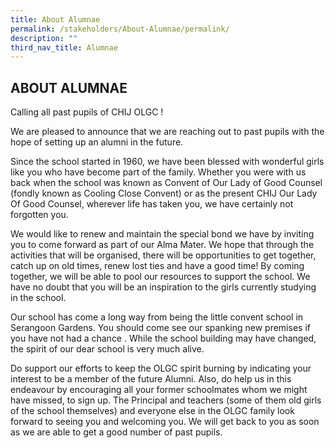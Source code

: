 ```yaml
---
title: About Alumnae
permalink: /stakeholders/About-Alumnae/permalink/
description: ""
third_nav_title: Alumnae
---
```

## ABOUT ALUMNAE


Calling all past pupils of CHIJ OLGC !

We are pleased to announce that we are reaching out to past pupils with the hope of setting up an alumni in the future.

Since the school started in 1960, we have been blessed with wonderful girls like you who have become part of the family. Whether you were with us back when the school was known as Convent of Our Lady of Good Counsel (fondly known as Cooling Close Convent) or as the present CHIJ Our Lady Of Good Counsel, wherever life has taken you, we have certainly not forgotten you.

We would like to renew and maintain the special bond we have by inviting you to come forward as part of our Alma Mater. We hope that through the activities that will be organised, there will be opportunities to get together, catch up on old times, renew lost ties and have a good time! By coming together, we will be able to pool our resources to support the school. We have no doubt that you will be an inspiration to the girls currently studying in the school.

Our school has come a long way from being the little convent school in Serangoon Gardens. You should come see our spanking new premises if you have not had a chance . While the school building may have changed, the spirit of our dear school is very much alive.

Do support our efforts to keep the OLGC spirit burning by indicating your interest to be a member of the future Alumni. Also, do help us in this endeavour by encouraging all your former schoolmates whom we might have missed, to sign up. The Principal and teachers (some of them old girls of the school themselves) and everyone else in the OLGC family look forward to seeing you and welcoming you. We will get back to you as soon as we are able to get a good number of past pupils.